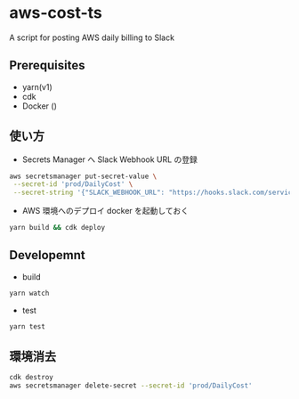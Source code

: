 # aws-cost-ts

A script for posting AWS daily billing to Slack

## Prerequisites

- yarn(v1)
- cdk
- Docker ()

## 使い方

- Secrets Manager へ Slack Webhook URL の登録

```sh
aws secretsmanager put-secret-value \
 --secret-id 'prod/DailyCost' \
 --secret-string '{"SLACK_WEBHOOK_URL": "https://hooks.slack.com/services/XXXXXXXXX/XXXXXXXXX/XXXXXXXXXXXXXXXXXX"}'
```

- AWS 環境へのデプロイ
  docker を起動しておく

```sh
yarn build && cdk deploy
```

## Developemnt

- build

```sh
yarn watch
```

- test

```sh
yarn test
```

## 環境消去

```sh
cdk destroy
aws secretsmanager delete-secret --secret-id 'prod/DailyCost'
```
